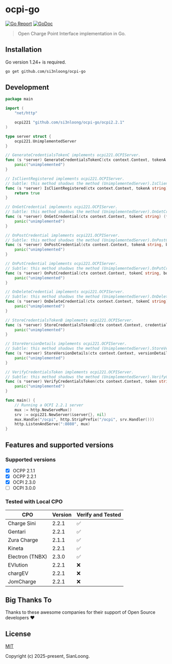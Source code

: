 # ocpi-go

[![Go Report](https://goreportcard.com/badge/github.com/si3nloong/ocpi-go)](https://goreportcard.com/report/github.com/si3nloong/ocpi-go)
[![GoDoc](https://img.shields.io/badge/godoc-reference-5272B4)](https://godoc.org/github.com/si3nloong/ocpi-go)

> Open Charge Point Interface implementation in Go.

## Installation

Go version 1.24+ is required.

```sh
go get github.com/si3nloong/ocpi-go
```

## Development

```go
package main

import (
	"net/http"

	ocpi221 "github.com/si3nloong/ocpi-go/ocpi2.2.1"
)

type server struct {
	ocpi221.UnimplementedServer
}

// GenerateCredentialsTokenC implements ocpi221.OCPIServer.
func (s *server) GenerateCredentialsTokenC(ctx context.Context, tokenA string) (*ocpi221.Credentials, error) {
	panic("unimplemented")
}

// IsClientRegistered implements ocpi221.OCPIServer.
// Subtle: this method shadows the method (UnimplementedServer).IsClientRegistered of server.UnimplementedServer.
func (s *server) IsClientRegistered(ctx context.Context, tokenA string) bool {
	return true
}

// OnGetCredential implements ocpi221.OCPIServer.
// Subtle: this method shadows the method (UnimplementedServer).OnGetCredential of server.UnimplementedServer.
func (s *server) OnGetCredential(ctx context.Context, tokenC string) (*ocpi221.Credentials, error) {
	panic("unimplemented")
}

// OnPostCredential implements ocpi221.OCPIServer.
// Subtle: this method shadows the method (UnimplementedServer).OnPostCredential of server.UnimplementedServer.
func (s *server) OnPostCredential(ctx context.Context, tokenA string, body ocpi.RawMessage[ocpi221.Credentials]) (*ocpi221.Credentials, error) {
	panic("unimplemented")
}

// OnPutCredential implements ocpi221.OCPIServer.
// Subtle: this method shadows the method (UnimplementedServer).OnPutCredential of server.UnimplementedServer.
func (s *server) OnPutCredential(ctx context.Context, tokenC string, body ocpi.RawMessage[ocpi221.Credentials]) (*ocpi221.Credentials, error) {
	panic("unimplemented")
}

// OnDeleteCredential implements ocpi221.OCPIServer.
// Subtle: this method shadows the method (UnimplementedServer).OnDeleteCredential of server.UnimplementedServer.
func (s *server) OnDeleteCredential(ctx context.Context, tokenC string) error {
	panic("unimplemented")
}

// StoreCredentialsTokenB implements ocpi221.OCPIServer.
func (s *server) StoreCredentialsTokenB(ctx context.Context, credentialsTokenB ocpi221.Credentials) error {
	panic("unimplemented")
}

// StoreVersionDetails implements ocpi221.OCPIServer.
// Subtle: this method shadows the method (UnimplementedServer).StoreVersionDetails of server.UnimplementedServer.
func (s *server) StoreVersionDetails(ctx context.Context, versionDetails ocpi221.VersionDetails) error {
	panic("unimplemented")
}

// VerifyCredentialsToken implements ocpi221.OCPIServer.
// Subtle: this method shadows the method (UnimplementedServer).VerifyCredentialsToken of server.UnimplementedServer.
func (s *server) VerifyCredentialsToken(ctx context.Context, token string) error {
	panic("unimplemented")
}

func main() {
    // Running a OCPI 2.2.1 server
    mux := http.NewServeMux()
	srv := ocpi221.NewServer(&server{}, nil)
	mux.Handle("/ocpi", http.StripPrefix("/ocpi", srv.Handler()))
	http.ListenAndServe(":8080", mux)
}
```

## Features and supported versions

### Supported versions

-   [x] OCPP 2.1.1
-   [x] OCPP 2.2.1
-   [x] OCPI 2.3.0
-   [ ] OCPI 3.0.0

### Tested with Local CPO

| CPO             | Version | Verify and Tested |
| --------------- | ------- | ----------------- |
| Charge Sini     | 2.2.1   | ✅                 |
| Gentari         | 2.2.1   | ✅                 |
| Zura Charge     | 2.1.1   | ✅                 |
| Kineta          | 2.2.1   | ✅                 |
| Electron (TNBX) | 2.3.0   | ✅                 |
| EVlution        | 2.2.1   | ❌                 |
| chargEV         | 2.2.1   | ❌                 |
| JomCharge       | 2.2.1   | ❌                 |

## Big Thanks To

Thanks to these awesome companies for their support of Open Source developers ❤

<!-- [![GitHub](https://jstools.dev/img/badges/github.svg)](https://github.com/open-source) -->

## License

[MIT](https://github.com/si3nloong/ocpi-go/blob/main/LICENSE)

Copyright (c) 2025-present, SianLoong.